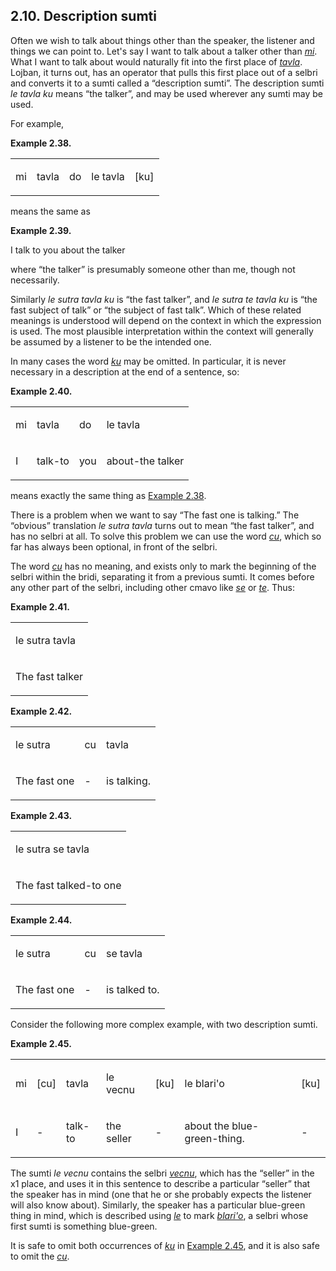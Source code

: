 <a id="section-description-sumti"></a>2.10. <a id="c2s10"></a>Description sumti
-------------------------------------------------------------------------------

<a id="id-1.3.12.2.1" class="indexterm"></a>Often we wish to talk about things other than the speaker, the listener and things we can point to. Let's say I want to talk about a talker other than _<a id="id-1.3.12.2.2.1" class="indexterm"></a>[_mi_](../go01#valsi-mi)_. What I want to talk about would naturally fit into the first place of _<a id="id-1.3.12.2.3.1" class="indexterm"></a>[_tavla_](../go01#valsi-tavla)_. Lojban, it turns out, has an operator that pulls this first place out of a selbri and converts it to a sumti called a “description sumti”. The description sumti _<a id="id-1.3.12.2.5.1" class="indexterm"></a>le tavla ku_ means “the talker”, and may be used wherever any sumti may be used.

For example,

<div class="interlinear-gloss-example example">
<a id="example-random-id-k0Pj"></a>

**Example 2.38. <a id="c2e10d1"></a>** 

<table class="interlinear-gloss-itemized"><colgroup></colgroup><tbody><tr class="jbo"><td><p class="sumti">mi</p></td><td><p class="selbri">tavla</p></td><td><p class="sumti">do</p></td><td><p class="sumti">le tavla</p></td><td><p class="elidable">[ku]</p></td></tr></tbody></table>

</div>  

means the same as

<div class="example">
<a id="example-random-id-oH9T"></a>

**Example 2.39. <a id="c2e10d2"></a>** 

I talk to you about the talker

</div>  

where “the talker” is presumably someone other than me, though not necessarily.

Similarly _<a id="id-1.3.12.8.1.1" class="indexterm"></a>le sutra tavla ku_ is “the fast talker”, and _<a id="id-1.3.12.8.3.1" class="indexterm"></a>le sutra te tavla ku_ is “the fast subject of talk” or “the subject of fast talk”. Which of these related meanings is understood will depend on the context in which the expression is used. The most plausible interpretation within the context will generally be assumed by a listener to be the intended one.

In many cases the word _<a id="id-1.3.12.9.1.1" class="indexterm"></a>[_ku_](../go01#valsi-ku)_ may be omitted. In particular, it is never necessary in a description at the end of a sentence, so:

<div class="interlinear-gloss-example example">
<a id="example-random-id-k0Q2"></a>

**Example 2.40. <a id="c2e10d3"></a>** 

<table class="interlinear-gloss-itemized"><colgroup></colgroup><tbody><tr class="jbo"><td><p class="sumti">mi</p></td><td><p class="selbri">tavla</p></td><td><p class="sumti">do</p></td><td><p class="sumti">le tavla</p></td></tr><tr class="gloss"><td><p class="sumti">I</p></td><td><p class="selbri">talk-to</p></td><td><p class="sumti">you</p></td><td><p class="sumti">about-the talker</p></td></tr></tbody></table>

</div>  

means exactly the same thing as [Example 2.38](../section-description-sumti#example-random-id-k0Pj).

<a id="id-1.3.12.12.1" class="indexterm"></a>There is a problem when we want to say “The fast one is talking.” The “obvious” translation _<a id="id-1.3.12.12.4.1" class="indexterm"></a>le sutra tavla_ turns out to mean “the fast talker”, and has no selbri at all. To solve this problem we can use the word _<a id="id-1.3.12.12.6.1" class="indexterm"></a>[_cu_](../go01#valsi-cu)_, which so far has always been optional, in front of the selbri.

The word _<a id="id-1.3.12.13.1.1" class="indexterm"></a>[_cu_](../go01#valsi-cu)_ has no meaning, and exists only to mark the beginning of the selbri within the bridi, separating it from a previous sumti. It comes before any other part of the selbri, including other cmavo like _<a id="id-1.3.12.13.2.1" class="indexterm"></a>[_se_](../go01#valsi-se)_ or _<a id="id-1.3.12.13.3.1" class="indexterm"></a>[_te_](../go01#valsi-te)_. Thus:

<div class="interlinear-gloss-example example">
<a id="example-random-id-k0QA"></a>

**Example 2.41. <a id="c2e10d4"></a>** 

<table class="interlinear-gloss-itemized"><colgroup></colgroup><tbody><tr class="jbo"><td><p class="sumti">le sutra tavla</p></td></tr><tr class="gloss"><td><p class="sumti">The fast talker</p></td></tr></tbody></table>

</div>  
<div class="interlinear-gloss-example example">
<a id="example-random-id-k0qb"></a>

**Example 2.42. <a id="c2e10d5"></a>** 

<table class="interlinear-gloss-itemized"><colgroup></colgroup><tbody><tr class="jbo"><td><p class="sumti">le sutra</p></td><td><p class="elidable">cu</p></td><td><p class="selbri">tavla</p></td></tr><tr class="gloss"><td><p class="sumti">The fast one</p></td><td><p class="elidable">-</p></td><td><p class="selbri">is talking.</p></td></tr></tbody></table>

</div>  
<div class="interlinear-gloss-example example">
<a id="example-random-id-k0Qf"></a>

**Example 2.43. <a id="c2e10d6"></a>** 

<table class="interlinear-gloss-itemized"><colgroup></colgroup><tbody><tr class="jbo"><td><p class="sumti">le sutra se tavla</p></td></tr><tr class="gloss"><td><p class="sumti">The fast talked-to one</p></td></tr></tbody></table>

</div>  
<div class="interlinear-gloss-example example">
<a id="example-random-id-k0ru"></a>

**Example 2.44. <a id="c2e10d7"></a>** 

<table class="interlinear-gloss-itemized"><colgroup></colgroup><tbody><tr class="jbo"><td><p class="sumti">le sutra</p></td><td><p class="elidable">cu</p></td><td><p class="selbri">se tavla</p></td></tr><tr class="gloss"><td><p class="sumti">The fast one</p></td><td><p class="elidable">-</p></td><td><p class="selbri">is talked to.</p></td></tr></tbody></table>

</div>  

<a id="id-1.3.12.18.1" class="indexterm"></a><a id="id-1.3.12.18.2" class="indexterm"></a>Consider the following more complex example, with two description sumti.

<div class="interlinear-gloss-example example">
<a id="example-random-id-k0S1"></a>

**Example 2.45. <a id="c2e10d8"></a>** 

<table class="interlinear-gloss-itemized"><colgroup></colgroup><tbody><tr class="jbo"><td><p class="sumti">mi</p></td><td><p class="elidable">[cu]</p></td><td><p class="selbri">tavla</p></td><td><p class="sumti">le vecnu</p></td><td><p class="elidable">[ku]</p></td><td><p class="sumti">le blari'o</p></td><td><p class="elidable">[ku]</p></td></tr><tr class="gloss"><td><p class="sumti">I</p></td><td><p class="elidable">-</p></td><td><p class="selbri">talk-to</p></td><td><p class="sumti">the seller</p></td><td><p class="elidable">-</p></td><td><p class="sumti">about the blue-green-thing.</p></td><td><p class="elidable">-</p></td></tr></tbody></table>

</div>  

The sumti _<a id="id-1.3.12.20.1.1" class="indexterm"></a>le vecnu_ contains the selbri _<a id="id-1.3.12.20.2.1" class="indexterm"></a>[_vecnu_](../go01#valsi-vecnu)_, which has the “seller” in the x1 place, and uses it in this sentence to describe a particular “seller” that the speaker has in mind (one that he or she probably expects the listener will also know about). Similarly, the speaker has a particular blue-green thing in mind, which is described using _<a id="id-1.3.12.20.6.1" class="indexterm"></a>[_le_](../go01#valsi-le)_ to mark _<a id="id-1.3.12.20.7.1" class="indexterm"></a>[_blari'o_](../go01#valsi-blariho)_, a selbri whose first sumti is something blue-green.

It is safe to omit both occurrences of _<a id="id-1.3.12.21.1.1" class="indexterm"></a>[_ku_](../go01#valsi-ku)_ in [Example 2.45](../section-description-sumti#example-random-id-k0S1), and it is also safe to omit the _<a id="id-1.3.12.21.3.1" class="indexterm"></a>[_cu_](../go01#valsi-cu)_.